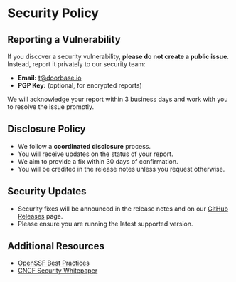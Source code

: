 # Security Policy


## Reporting a Vulnerability

If you discover a security vulnerability, **please do not create a public issue**. Instead, report it privately to our security team:

- **Email:** [t@doorbase.io](mailto:t@doorbase.io) 
- **PGP Key:** (optional, for encrypted reports)

We will acknowledge your report within 3 business days and work with you to resolve the issue promptly.

## Disclosure Policy

- We follow a **coordinated disclosure** process.
- You will receive updates on the status of your report.
- We aim to provide a fix within 30 days of confirmation.
- You will be credited in the release notes unless you request otherwise.

## Security Updates

- Security fixes will be announced in the release notes and on our [GitHub Releases](https://github.com/1T17/GGcode) page.
- Please ensure you are running the latest supported version.

## Additional Resources

- [OpenSSF Best Practices](https://openssf.org/)
- [CNCF Security Whitepaper](https://github.com/cncf/tag-security)

